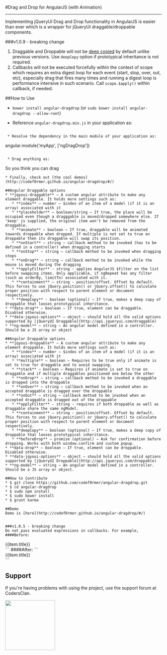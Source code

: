 #Drag and Drop for AngularJS (with Animation)
 
---

Implementing jQueryUI Drag and Drop functionality in AngularJS is easier than ever which is a wrapper for jQueryUI draggable/droppable components.


###v1.0.9 - breaking change
  1. Draggable and Droppable will not be [deep copied](https://egghead.io/lessons/angularjs-angular-copy-for-deep-copy) by default unlike previous versions. Use `deepCopy` option if prototypical inheritance is not required.
  2. Callbacks will not be executed forcefully within the context of scope which requires an extra digest loop for each event (start, stop, over, out, etc), especially drag that fires many times and running a digest loop is performance intensive in such scenario. Call `scope.$apply()` within callback, if needed.


##How to Use

 * `bower install angular-dragdrop` (or `sudo bower install angular-dragdrop --allow-root`)
 * Reference `angular-dragdrop.min.js` in your application as:

   ```
<script src="components/angular-dragdrop/src/angular-dragdrop.min.js"></script>
```
 * Resolve the dependency in the main module of your application as:

```
angular.module('myApp', ['ngDragDrop'])
```

 * Drag anything as:

 ```
 <span data-drag="true" jqyoui-draggable>So you think you can drag</span>
 ```
 * Finally, check out [the cool demos](http://codef0rmer.github.io/angular-dragdrop/#/)

##Angular Draggable options
* **jqyoui-draggable** – A custom angular attribute to make any element draggable. It holds more settings such as:
    * **index** – number – $index of an item of a model (if it is an array) associated with it
    * **placeholder** – boolean/string – If true, the place will be occupied even though a dragggable is moved/dropped somewhere else. If 'keep' is supplied, the original item won't be removed from the draggable.
    * **animate** – boolean – If true, draggable will be animated towards droppable when dropped. If multiple is not set to true on droppable then its draggable will swap its position.
    * **onStart** – string – callback method to be invoked (has to be defined in a controller) when dragging starts
    * **onStop** – string – callback method to be invoked when dragging stops
    * **onDrag** – string – callback method to be invoked while the mouse is moved during the dragging
    * **applyFilter** - string - applies AngularJS $filter on the list before swapping items. Only applicable, if ngRepeat has any filter (such as orderBy, limitTo) associated with it.
    * **containment** – string - position/offset. Offset by default. This forces to use jQuery.position() or jQuery.offset() to calculate proper position with respect to parent element or document respectively. 
    * **deepCopy** - boolean (optional) – If true, makes a deep copy of draggable that looses prototypical inheritance.
* **data-drag** – boolean – If true, element can be draggable. Disabled otherwise.
* **data-jqyoui-options** – object – should hold all the valid options supported by [jQueryUI Draggable](http://api.jqueryui.com/draggable)
* **ng-model** – string – An angular model defined in a controller. Should be a JS array or object

##Angular Droppable options
* **jqyoui-droppable** – A custom angular attribute to make any element droppable. It holds more settings such as:
    * **index** – number – $index of an item of a model (if it is an array) associated with it
    * **multiple** – boolean – Requires to be true only if animate is set to true for draggable and to avoid swapping.
    * **stack** – boolean – Requires if animate is set to true on draggable and if multiple draggables positioned one below the other
    * **onDrop** – string – callback method to be invoked a draggable is dropped into the droppable
    * **onOver** – string – callback method to be invoked when an accepted draggable is dragged over the droppable
    * **onOut** – string – callback method to be invoked when an accepted draggable is dragged out of the droppable
    * **applyFilter** - string - requires if both droppable as well as draggable share the same ngModel.
    * **containment** – string - position/offset. Offset by default. This forces to use jQuery.position() or jQuery.offset() to calculate proper position with respect to parent element or document respectively. 
    * **deepCopy** – boolean (optional) – If true, makes a deep copy of droppable that looses prototypical inheritance.
    * **beforeDrop** – promise (optional) – Ask for confirmation before dropping. Works with both window.confirm and custom popup. 
* **data-drop** – boolean – If true, element can be droppable. Disabled otherwise.
* **data-jqyoui-options** – object – should hold all the valid options supported by [jQueryUI Droppable](http://api.jqueryui.com/droppable)
* **ng-model** – string – An angular model defined in a controller. Should be a JS array or object.

##How to Contribute
* $ git clone https://github.com/codef0rmer/angular-dragdrop.git
* $ cd angular-dragdrop
* $ sudo npm install
* $ sudo bower install
* $ grunt karma

##Demo
Demo is [here](http://codef0rmer.github.io/angular-dragdrop/#/)


###v1.0.5 - breaking change
Do not pass evaluated expressions in callbacks. For example, 
####Before:
```
<div jqyoui-draggable="{onStart:'startCallback({{item}})'}">{{item.title}}</div>
```
####After:
```
<div jqyoui-draggable="{onStart:'startCallback(item)'}">{{item.title}}</div>
```

## Support
If you're having problems with using the project, use the support forum at CodersClan.

<a href="http://codersclan.net/forum/index.php?repo_id=17"><img src="http://www.codersclan.net/graphics/getSupport_blue_big.png" width="160"></a>
